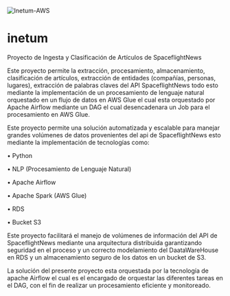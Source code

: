 
![Inetum-AWS](https://github.com/user-attachments/assets/600df596-9fc3-4d8d-bcf7-69c6e9d1e26b)

# inetum
Proyecto de Ingesta y Clasificación de Artículos de SpaceflightNews

Este proyecto permite la extracción, procesamiento, almacenamiento, clasificación de artículos, extracción de entidades (compañías, personas, lugares), extracción de palabras claves del API SpaceflightNews todo esto mediante la implementación de un procesamiento de lenguaje natural orquestado en un flujo de datos en AWS Glue el cual esta orquestado por Apache Airflow mediante un DAG el cual desencadenara un Job para el procesamiento en AWS Glue.

Este proyecto permite una solución automatizada y escalable para manejar grandes volúmenes de datos provenientes del api de SpaceflightNews esto mediante la implementación de tecnologías como:

  •	Python
  
  •	NLP (Procesamiento de Lenguaje Natural)
  
  •	Apache Airflow
  
  •	Apache Spark (AWS Glue)
  
  •	RDS
  
  •	Bucket S3
  
  
Este proyecto facilitará el manejo de volúmenes de información del API   de SpaceflightNews mediante una arquitectura distribuida garantizando seguridad en el proceso y un correcto modelamiento del DaataWareHouse en RDS y un almacenamiento seguro de los datos en un bucket de S3.

La solución del presente proyecto esta orquestada por la tecnología de apache Airflow el cual es el encargado de orquestar las diferentes tareas en el DAG, con el fin de realizar un procesamiento eficiente y monitoreado.

